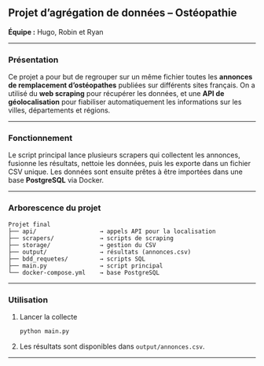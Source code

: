 ## Projet d’agrégation de données – Ostéopathie

**Équipe :** Hugo, Robin et Ryan

---

### Présentation

Ce projet a pour but de regrouper sur un même fichier toutes les **annonces de remplacement d’ostéopathes** publiées sur différents sites français.
On a utilisé du **web scraping** pour récupérer les données, et une **API de géolocalisation** pour fiabiliser automatiquement les informations sur les villes, départements et régions.

---

### Fonctionnement

Le script principal lance plusieurs scrapers qui collectent les annonces, fusionne les résultats, nettoie les données, puis les exporte dans un fichier CSV unique.
Les données sont ensuite prêtes à être importées dans une base **PostgreSQL** via Docker.

---

### Arborescence du projet

```
Projet final
├── api/                  → appels API pour la localisation
├── scrapers/             → scripts de scraping
├── storage/              → gestion du CSV
├── output/               → résultats (annonces.csv)
├── bdd_requetes/         → scripts SQL
├── main.py               → script principal
└── docker-compose.yml    → base PostgreSQL
```

---

### Utilisation


1. Lancer la collecte
   ```bash
   python main.py
   ```
3. Les résultats sont disponibles dans `output/annonces.csv`.

---
